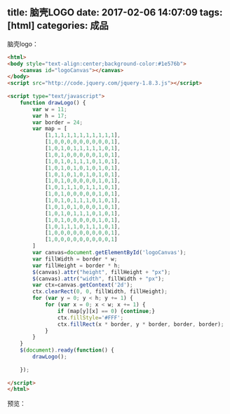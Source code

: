 title: 脑壳LOGO
date: 2017-02-06 14:07:09
tags: [html]
categories: 成品
---

脑壳logo：

```html
<html>
<body style="text-align:center;background-color:#1e576b">
    <canvas id="logoCanvas"></canvas>
</body>
<script src="http://code.jquery.com/jquery-1.8.3.js"></script>
 
<script type="text/javascript">
    function drawLogo() {
        var w = 11;
        var h = 17;
        var border = 24;
        var map = [
            [1,1,1,1,1,1,1,1,1,1,1],
            [1,0,0,0,0,0,0,0,0,0,1],
            [1,0,1,0,1,1,1,1,1,0,1],
            [1,0,1,0,0,0,0,0,1,0,1],
            [1,0,1,0,1,1,1,0,1,0,1],
            [1,0,1,0,1,0,1,0,1,0,1],
            [1,0,1,0,1,0,1,0,1,0,1],
            [1,0,1,0,0,0,0,0,1,0,1],
            [1,0,1,1,1,0,1,1,1,0,1],
            [1,0,1,0,0,0,0,0,1,0,1],
            [1,0,1,0,1,1,1,0,1,0,1],
            [1,0,1,0,1,0,0,0,1,0,1],
            [1,0,1,0,1,1,1,0,1,0,1],
            [1,0,1,0,0,0,0,0,1,0,1],
            [1,0,1,1,1,0,1,1,1,0,1],
            [1,0,0,0,0,0,0,0,0,0,1],
            [1,0,0,0,0,0,0,0,0,0,1]
        ]
        var canvas=document.getElementById('logoCanvas');
        var fillWidth = border * w;
        var fillHeight = border * h;
        $(canvas).attr("height", fillHeight + "px");
        $(canvas).attr("width", fillWidth + "px");
        var ctx=canvas.getContext('2d');
        ctx.clearRect(0, 0, fillWidth, fillHeight);
        for (var y = 0; y < h; y += 1) {
            for (var x = 0; x < w; x += 1) {
                if (map[y][x] == 0) {continue;}
                ctx.fillStyle='#FFF';
                ctx.fillRect(x * border, y * border, border, border);
            }
        }
    }
    $(document).ready(function() {
        drawLogo();
 
    });
 
</script>
</html>
```

预览：

<div style="text-align:center;background-color:#1e576b">
    <canvas id="logoCanvas"></canvas>
</div>
<script src="http://code.jquery.com/jquery-1.8.3.js"></script>
 
<script type="text/javascript">
    function drawLogo() {
        var w = 11;
        var h = 17;
        var border = 24;
        var map = [
            [1,1,1,1,1,1,1,1,1,1,1],
            [1,0,0,0,0,0,0,0,0,0,1],
            [1,0,1,0,1,1,1,1,1,0,1],
            [1,0,1,0,0,0,0,0,1,0,1],
            [1,0,1,0,1,1,1,0,1,0,1],
            [1,0,1,0,1,0,1,0,1,0,1],
            [1,0,1,0,1,0,1,0,1,0,1],
            [1,0,1,0,0,0,0,0,1,0,1],
            [1,0,1,1,1,0,1,1,1,0,1],
            [1,0,1,0,0,0,0,0,1,0,1],
            [1,0,1,0,1,1,1,0,1,0,1],
            [1,0,1,0,1,0,0,0,1,0,1],
            [1,0,1,0,1,1,1,0,1,0,1],
            [1,0,1,0,0,0,0,0,1,0,1],
            [1,0,1,1,1,0,1,1,1,0,1],
            [1,0,0,0,0,0,0,0,0,0,1],
            [1,0,0,0,0,0,0,0,0,0,1]
        ]
        var canvas=document.getElementById('logoCanvas');
        var fillWidth = border * w;
        var fillHeight = border * h;
        $(canvas).attr("height", fillHeight + "px");
        $(canvas).attr("width", fillWidth + "px");
        var ctx=canvas.getContext('2d');
        ctx.clearRect(0, 0, fillWidth, fillHeight);
        for (var y = 0; y < h; y += 1) {
            for (var x = 0; x < w; x += 1) {
                if (map[y][x] == 0) {continue;}
                ctx.fillStyle='#FFF';
                ctx.fillRect(x * border, y * border, border, border);
            }
        }
    }
    $(document).ready(function() {
        drawLogo();
 
    });
 
</script>